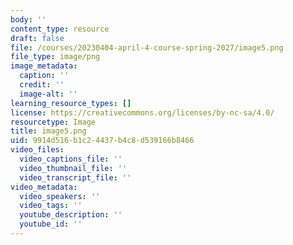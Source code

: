```yaml
---
body: ''
content_type: resource
draft: false
file: /courses/20230404-april-4-course-spring-2027/image5.png
file_type: image/png
image_metadata:
  caption: ''
  credit: ''
  image-alt: ''
learning_resource_types: []
license: https://creativecommons.org/licenses/by-nc-sa/4.0/
resourcetype: Image
title: image5.png
uid: 9914d516-b1c2-4437-b4c8-d539166b8466
video_files:
  video_captions_file: ''
  video_thumbnail_file: ''
  video_transcript_file: ''
video_metadata:
  video_speakers: ''
  video_tags: ''
  youtube_description: ''
  youtube_id: ''
---
```

